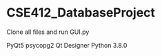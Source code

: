 # CSE412_DatabaseProject




Clone all files and run GUI.py


PyQt5
psycopg2
Qt Designer
Python 3.8.0
